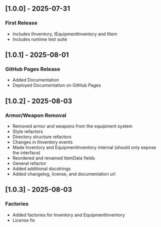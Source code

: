 ## [1.0.0] - 2025-07-31
### First Release
- Includes IInventory, IEquipmentInventory and IItem
- Includes runtime test suite

## [1.0.1] - 2025-08-01
### GitHub Pages Release
- Added Documentation
- Deployed Documentation on GitHub Pages

## [1.0.2] - 2025-08-03
### Armor/Weapon Removal
* Removed armor and weapons from the equipment system
* Style refactors
* Directory structure refactors
* Changes in IInventory events
* Made Inventory and EquipmentInventory internal (should only expose the interface)
* Reordered and renamed ItemData fields
* General refactor
* Added additional docstrings
* Added changelog, license, and documentation url

## [1.0.3] - 2025-08-03
### Factories
* Added factories for Inventory and EquipmentInventory
* License fix